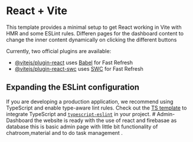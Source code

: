 # React + Vite

This template provides a minimal setup to get React working in Vite with HMR and some ESLint rules.
Differen pages for the dashboard content to change the inner content dynamically on clicking the different buttons

Currently, two official plugins are available:

- [@vitejs/plugin-react](https://github.com/vitejs/vite-plugin-react/blob/main/packages/plugin-react/README.md) uses [Babel](https://babeljs.io/) for Fast Refresh
- [@vitejs/plugin-react-swc](https://github.com/vitejs/vite-plugin-react-swc) uses [SWC](https://swc.rs/) for Fast Refresh

## Expanding the ESLint configuration

If you are developing a production application, we recommend using TypeScript and enable type-aware lint rules. Check out the [TS template](https://github.com/vitejs/vite/tree/main/packages/create-vite/template-react-ts) to integrate TypeScript and [`typescript-eslint`](https://typescript-eslint.io) in your project.
#   A d m i n - D a s h b o a r d 
 the website is ready with the use of react and firebasae as database this is basic admin page with little bit functionality of chatroom,material and to do task management .
 

